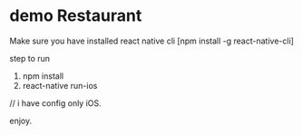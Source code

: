 # demo Restaurant

Make sure you have installed react native cli
[npm install -g react-native-cli]

step to run
1. npm install
2. react-native run-ios

// i have config only iOS.

enjoy.
